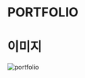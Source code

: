 # PORTFOLIO

# 이미지

![portfolio](https://user-images.githubusercontent.com/29768432/187613605-785e98de-57c2-4039-82c1-760a0f5f8418.jpg)
